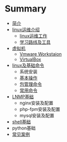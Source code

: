 # Summary

* [简介](README.md)
* [linux运维介绍](yun-wei-jie-shao.md)
  * [linux运维工作](linuxyun-wei-gong-zuo.md)
  * [学习路线及工具](yun-wei-jie-shao/xue-xi-lu-xian-ji-gong-ju.md)
* [虚拟机](di-er-zhang-xu-ni-ji-xue-xi.md)
  * [Vmware Workstaion](di-er-zhang-xu-ni-ji-xue-xi/vmware-workstaion.md)
  * [VirtualBox](di-er-zhang-xu-ni-ji-xue-xi/virtualbox.md)
* [linux及基础命令](linuxji-ji-chu-ming-ling.md)
  * 系统安装
  * [基本操作](linuxji-ji-chu-ming-ling/ji-ben-cao-zuo.md)
  * [包管理命令](linuxji-ji-chu-ming-ling/bao-guan-li-ming-ling.md)
  * [常用命令](linuxji-ji-chu-ming-ling/chang-yong-ming-ling.md)
* [LNMP基础](lnmpji-chu.md)
  * nginx安装及配置
  * php-fpm安装及配置
  * mysql安装及配置
* [shell基础](shellji-chu.md)
* python基础
* [常见案例](chang-jian-an-li.md)

